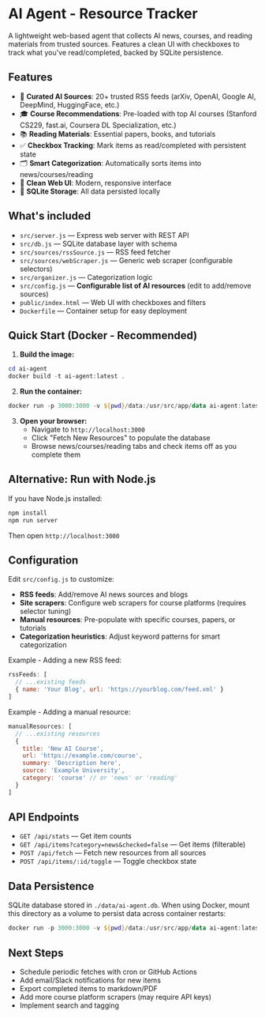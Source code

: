 # AI Agent - Resource Tracker

A lightweight web-based agent that collects AI news, courses, and reading materials from trusted sources. Features a clean UI with checkboxes to track what you've read/completed, backed by SQLite persistence.

## Features

- 📰 **Curated AI Sources**: 20+ trusted RSS feeds (arXiv, OpenAI, Google AI, DeepMind, HuggingFace, etc.)
- 🎓 **Course Recommendations**: Pre-loaded with top AI courses (Stanford CS229, fast.ai, Coursera DL Specialization, etc.)
- 📚 **Reading Materials**: Essential papers, books, and tutorials
- ✅ **Checkbox Tracking**: Mark items as read/completed with persistent state
- 🗂️ **Smart Categorization**: Automatically sorts items into news/courses/reading
- 🎨 **Clean Web UI**: Modern, responsive interface
- 💾 **SQLite Storage**: All data persisted locally

## What's included

- `src/server.js` — Express web server with REST API
- `src/db.js` — SQLite database layer with schema
- `src/sources/rssSource.js` — RSS feed fetcher
- `src/sources/webScraper.js` — Generic web scraper (configurable selectors)
- `src/organizer.js` — Categorization logic
- `src/config.js` — **Configurable list of AI resources** (edit to add/remove sources)
- `public/index.html` — Web UI with checkboxes and filters
- `Dockerfile` — Container setup for easy deployment

## Quick Start (Docker - Recommended)

1. **Build the image:**
```powershell
cd ai-agent
docker build -t ai-agent:latest .
```

2. **Run the container:**
```powershell
docker run -p 3000:3000 -v ${pwd}/data:/usr/src/app/data ai-agent:latest
```

3. **Open your browser:**
   - Navigate to `http://localhost:3000`
   - Click "Fetch New Resources" to populate the database
   - Browse news/courses/reading tabs and check items off as you complete them

## Alternative: Run with Node.js

If you have Node.js installed:

```powershell
npm install
npm run server
```

Then open `http://localhost:3000`

## Configuration

Edit `src/config.js` to customize:
- **RSS feeds**: Add/remove AI news sources and blogs
- **Site scrapers**: Configure web scrapers for course platforms (requires selector tuning)
- **Manual resources**: Pre-populate with specific courses, papers, or tutorials
- **Categorization heuristics**: Adjust keyword patterns for smart categorization

Example - Adding a new RSS feed:
```javascript
rssFeeds: [
  // ...existing feeds
  { name: 'Your Blog', url: 'https://yourblog.com/feed.xml' }
]
```

Example - Adding a manual resource:
```javascript
manualResources: [
  // ...existing resources
  {
    title: 'New AI Course',
    url: 'https://example.com/course',
    summary: 'Description here',
    source: 'Example University',
    category: 'course' // or 'news' or 'reading'
  }
]
```

## API Endpoints

- `GET /api/stats` — Get item counts
- `GET /api/items?category=news&checked=false` — Get items (filterable)
- `POST /api/fetch` — Fetch new resources from all sources
- `POST /api/items/:id/toggle` — Toggle checkbox state

## Data Persistence

SQLite database stored in `./data/ai-agent.db`. When using Docker, mount this directory as a volume to persist data across container restarts:

```powershell
docker run -p 3000:3000 -v ${pwd}/data:/usr/src/app/data ai-agent:latest
```

## Next Steps

- Schedule periodic fetches with cron or GitHub Actions
- Add email/Slack notifications for new items
- Export completed items to markdown/PDF
- Add more course platform scrapers (may require API keys)
- Implement search and tagging

